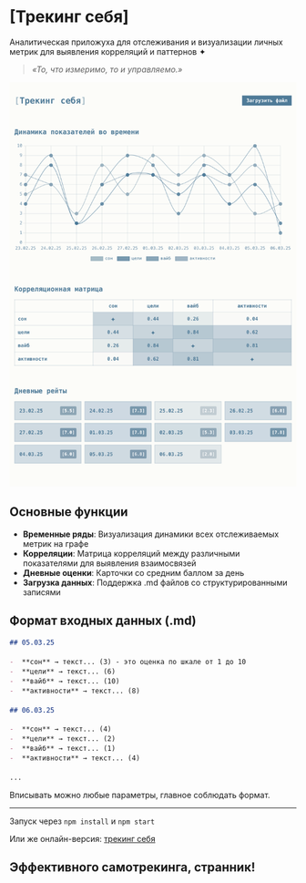 # [Трекинг себя]

Аналитическая приложуха для отслеживания и визуализации личных метрик для выявления корреляций и паттернов ✦

> _«То, что измеримо, то и управляемо.»_

![Self Tracker Interface](./public/self-tracker.png)

## Основные функции

-  **Временные ряды**: Визуализация динамики всех отслеживаемых метрик на графе
-  **Корреляции**: Матрица корреляций между различными показателями для выявления взаимосвязей
-  **Дневные оценки**: Карточки со средним баллом за день
-  **Загрузка данных**: Поддержка .md файлов со структурированными записями

## Формат входных данных (.md)

```md
## 05.03.25

-  **сон** → текст... (3) - это оценка по шкале от 1 до 10
-  **цели** → текст... (6)
-  **вайб** → текст... (10)
-  **активности** → текст... (8)

## 06.03.25

-  **сон** → текст... (4)
-  **цели** → текст... (2)
-  **вайб** → текст... (1)
-  **активности** → текст... (4)

...
```

Вписывать можно любые параметры, главное соблюдать формат.

---

Запуск через `npm install` и `npm start`

Или же онлайн-версия: [трекинг себя](https://tracking-self.vercel.app)

## Эффективного самотрекинга, странник!
